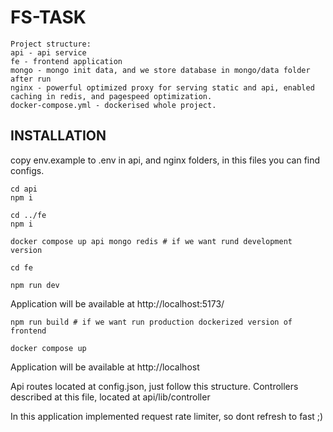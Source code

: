 # FS-TASK
```
Project structure:
api - api service
fe - frontend application
mongo - mongo init data, and we store database in mongo/data folder after run
nginx - powerful optimized proxy for serving static and api, enabled caching in redis, and pagespeed optimization.
docker-compose.yml - dockerised whole project.
```

## INSTALLATION

copy env.example to .env in api, and nginx folders, in this files you can find configs.

```
cd api
npm i

cd ../fe
npm i
```




```
docker compose up api mongo redis # if we want rund development version

cd fe

npm run dev

```

Application will be available at http://localhost:5173/




```
npm run build # if we want run production dockerized version of frontend 

docker compose up

```

Application will be available at http://localhost


Api routes located at config.json, just follow this structure. Controllers described at this file, located at api/lib/controller


In this application implemented request rate limiter, so dont refresh to fast ;)


